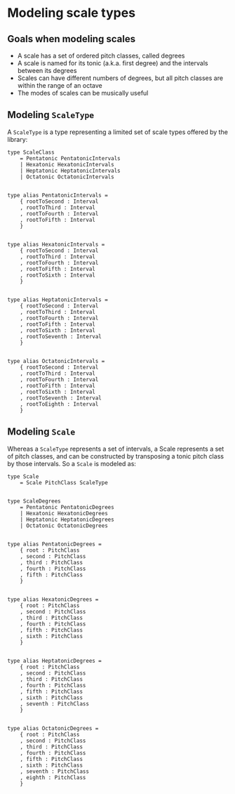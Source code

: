 # Modeling scale types

## Goals when modeling scales

* A scale has a set of ordered pitch classes, called degrees
* A scale is named for its tonic \(a.k.a. first degree\) and the intervals between its degrees
* Scales can have different numbers of degrees, but all pitch classes are within the range of an octave
* The modes of scales can be musically useful

## Modeling `ScaleType`

A `ScaleType` is a type representing a limited set of scale types offered by the library:

```text
type ScaleClass
    = Pentatonic PentatonicIntervals
    | Hexatonic HexatonicIntervals
    | Heptatonic HeptatonicIntervals
    | Octatonic OctatonicIntervals


type alias PentatonicIntervals =
    { rootToSecond : Interval
    , rootToThird : Interval
    , rootToFourth : Interval
    , rootToFifth : Interval
    }


type alias HexatonicIntervals =
    { rootToSecond : Interval
    , rootToThird : Interval
    , rootToFourth : Interval
    , rootToFifth : Interval
    , rootToSixth : Interval
    }


type alias HeptatonicIntervals =
    { rootToSecond : Interval
    , rootToThird : Interval
    , rootToFourth : Interval
    , rootToFifth : Interval
    , rootToSixth : Interval
    , rootToSeventh : Interval
    }


type alias OctatonicIntervals =
    { rootToSecond : Interval
    , rootToThird : Interval
    , rootToFourth : Interval
    , rootToFifth : Interval
    , rootToSixth : Interval
    , rootToSeventh : Interval
    , rootToEighth : Interval
    }
```

## Modeling `Scale`

Whereas a `ScaleType` represents a set of intervals, a Scale represents a set of pitch classes, and can be constructed by transposing a tonic pitch class by those intervals. So a `Scale` is modeled as:

```text
type Scale
    = Scale PitchClass ScaleType


type ScaleDegrees
    = Pentatonic PentatonicDegrees
    | Hexatonic HexatonicDegrees
    | Heptatonic HeptatonicDegrees
    | Octatonic OctatonicDegrees


type alias PentatonicDegrees =
    { root : PitchClass
    , second : PitchClass
    , third : PitchClass
    , fourth : PitchClass
    , fifth : PitchClass
    }


type alias HexatonicDegrees =
    { root : PitchClass
    , second : PitchClass
    , third : PitchClass
    , fourth : PitchClass
    , fifth : PitchClass
    , sixth : PitchClass
    }


type alias HeptatonicDegrees =
    { root : PitchClass
    , second : PitchClass
    , third : PitchClass
    , fourth : PitchClass
    , fifth : PitchClass
    , sixth : PitchClass
    , seventh : PitchClass
    }


type alias OctatonicDegrees =
    { root : PitchClass
    , second : PitchClass
    , third : PitchClass
    , fourth : PitchClass
    , fifth : PitchClass
    , sixth : PitchClass
    , seventh : PitchClass
    , eighth : PitchClass
    }
```


